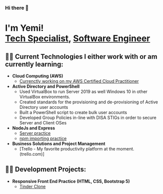 ### Hi there 👋
<h1>I'm Yemi! <br/><a href="https://github.com/yg1222">Tech Specialist</a>, <a href="https://www.linkedin.com/in/yemigeorge/">Software Engineer</a> </h1>

<h2>👨‍💻 Current Technologies I either work with or am currently learning:</h2>

- <b>Cloud Computing (AWS)</b> 
  - [Currenctly working on my AWS Certified Cloud Practitioner ](#) 
- <b>Active Directory and PowerShell</b>
  - Used VirtualBox to run Server 2019 as well  Windows 10 in other VirtualBox environments.
  - Created standards for the provisioning and de-provisioning of Active Directory user accounts
  - Built a PowerShell script to create bulk user accounts
  - Developed Group Policies in-line with DISA STIGs in order to secure Server and Client OSes
- <b>NodeJs and Express</b>
  - [Server practice](#)
  - [npm importing practice](#)
- <b>Business Solutions and Project Management</b>
  - [Trello - My favorite productivity platform at the moment. (trello.com)]


<h2>👨‍💻 Development Projects:</h2>

- <b>Responsive Front End Practice (HTML, CSS, Bootstrap 5)</b> 
  - [Tinder Clone](#) 


<!--
<h2> 🤳 Connect with me:</h2>

[<img align="left" alt=" | YouTube" width="22px" src="https://cdn.jsdelivr.net/npm/simple-icons@v3/icons/youtube.svg" />][youtube]
[<img align="left" alt=" | Twitter" width="22px" src="https://cdn.jsdelivr.net/npm/simple-icons@v3/icons/twitter.svg" />][twitter]
[<img align="left" alt=" | LinkedIn" width="22px" src="https://cdn.jsdelivr.net/npm/simple-icons@v3/icons/linkedin.svg" />][linkedin]
[<img align="left" alt=" | Instagram" width="22px" src="https://cdn.jsdelivr.net/npm/simple-icons@v3/icons/instagram.svg" />][instagram]


[twitter]: https://twitter.com/
[youtube]: https://www.youtube.com/c/
[instagram]: https://www.instagram.com/
[linkedin]: https://linkedin.com/in/
-->

<!--
**yg1222/yg1222** is a ✨ _special_ ✨ repository because its `README.md` (this file) appears on your GitHub profile.

Here are some ideas to get you started:

- 🔭 I’m currently working on ...
- 🌱 I’m currently learning ...
- 👯 I’m looking to collaborate on ...
- 🤔 I’m looking for help with ...
- 💬 Ask me about ...
- 📫 How to reach me: ...
- 😄 Pronouns: ...
- ⚡ Fun fact: ...
-->
